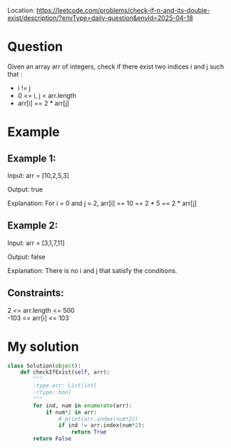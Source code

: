 Location: https://leetcode.com/problems/check-if-n-and-its-double-exist/description/?envType=daily-question&envId=2025-04-18
# Question
Given an array arr of integers, check if there exist two indices i and j such that :

- i != j
- 0 <= i, j < arr.length
- arr[i] == 2 * arr[j]
 
# Example

## Example 1:

Input: arr = [10,2,5,3]

Output: true

Explanation: For i = 0 and j = 2, arr[i] == 10 == 2 * 5 == 2 * arr[j]

## Example 2:

Input: arr = [3,1,7,11]

Output: false

Explanation: There is no i and j that satisfy the conditions.

## Constraints:

2 <= arr.length <= 500\
-103 <= arr[i] <= 103
 

# My solution 
```python
class Solution(object):
    def checkIfExist(self, arr):
        """
        :type arr: List[int]
        :rtype: bool
        """
        for ind, num in enumerate(arr):
            if num*2 in arr:
                # print(arr.index(num*2))    
                if ind != arr.index(num*2):
                    return True
        return False
```
